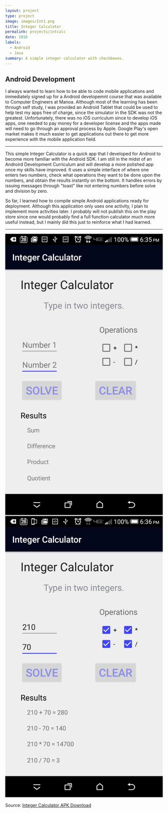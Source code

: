 ```yaml
---
layout: project
type: project
image: images/Int1.png
title: Integer Calculator
permalink: projects/intcalc
date: 2016
labels:
  - Android
  - Java
summary: A simple integer calculator with checkboxes.
---
```

## Android Development
I always wanted to learn how to be able to code mobile applications and immediately signed up for a Android developemnt course that was available to Computer Engineers at Manoa. Although most of the learning has been through self study, I was provided an Android Tablet that could be used to help test my apps free of charge, since the simulator in the SDK was not the greatest. Unfortunately, there was no iOS curriculum since to develop iOS apps, one needed to pay money for a developer license and the apps made will need to go through an approval process by Apple. Google Play's open market makes it much easier to get applications out there to get more experience with the mobile application field.

<hr>
This simple Integer Calculator is a quick app that I developed for Android to become more familiar with the Android SDK. I am still in the midst of an Androird Development Curriculum and will develop a more polished app once my skills have improved. It uses a simple interface of where one enters two numbers, check what operations they want to be done upon the numbers, and obtain the results instantly on the bottom. It handles errors by issuing messages through "toast" like not entering numbers before solve and division by zero. 

So far, I learned how to compile simple Android applications ready for deployment. Although this application only uses one activity, I plan to implement more activities later. I probably will not publish this on the play store since one would probably find a full function calculator much more useful instead, but I mainly did this just to reinforce what I had learned.
<hr>

<img class = "ui medium image" src="../images/Int3.png">
<img class = "ui medium image" src="../images/Int2.png">


Source: <a href="https://github.com/cj38/cj38.github.io/releases/tag/1.0"><i class="large github icon "></i>Integer Calculator APK Download</a>

